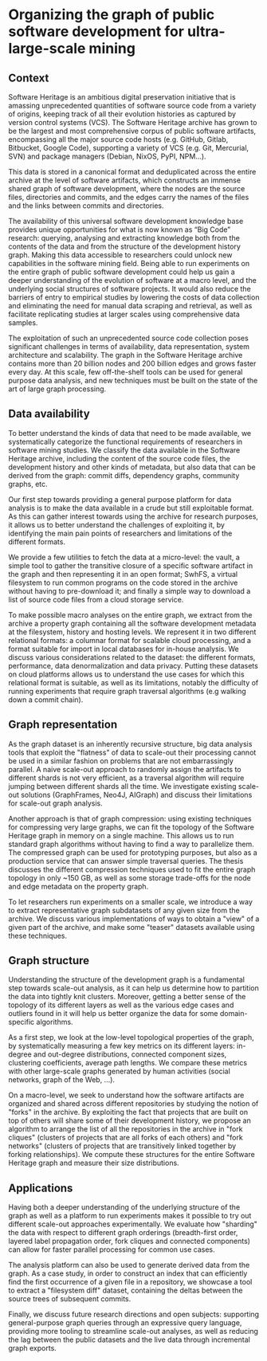# Organizing the graph of public software development for ultra-large-scale mining

## Context

Software Heritage is an ambitious digital preservation initiative that is
amassing unprecedented quantities of software source code from a variety of
origins, keeping track of all their evolution histories as captured by version
control systems (VCS). The Software Heritage archive has grown to be the
largest and most comprehensive corpus of public software artifacts,
encompassing all the major source code hosts (e.g. GitHub, Gitlab, Bitbucket,
Google Code), supporting a variety of VCS (e.g. Git, Mercurial, SVN) and
package managers (Debian, NixOS, PyPI, NPM...).

This data is stored in a canonical format and deduplicated across the entire
archive at the level of software artifacts, which constructs an immense shared
graph of software development, where the nodes are the source files,
directories and commits, and the edges carry the names of the files and the
links between commits and directories.

The availability of this universal software development knowledge base provides
unique opportunities for what is now known as “Big Code” research: querying,
analysing and extracting knowledge both from the contents of the data and from
the structure of the development history graph. Making this data accessible to
researchers could unlock new capabilities in the software mining field. Being
able to run experiments on the entire graph of public software development
could help us gain a deeper understanding of the evolution of software at a
macro level, and the underlying social structures of software projects. It
would also reduce the barriers of entry to empirical studies by lowering the
costs of data collection and eliminating the need for manual data scraping and
retrieval, as well as facilitate replicating studies at larger scales using
comprehensive data samples.

The exploitation of such an unprecedented source code collection poses
significant challenges in terms of availability, data representation, system
architecture and scalability. The graph in the Software Heritage archive
contains more than 20 billion nodes and 200 billion edges and grows faster
every day. At this scale, few off-the-shelf tools can be used for general
purpose data analysis, and new techniques must be built on the state of the art
of large graph processing.

## Data availability

To better understand the kinds of data that need to be made available, we
systematically categorize the functional requirements of researchers in
software mining studies.  We classify the data available in the Software
Heritage archive, including the content of the source code files, the
development history and other kinds of metadata, but also data that can be
derived from the graph: commit diffs, dependency graphs, community graphs, etc.

Our first step towards providing a general purpose platform for data analysis
is to make the data available in a crude but still exploitable format. As this
can gather interest towards using the archive for research purposes, it
allows us to better understand the challenges of exploiting it, by identifying
the main pain points of researchers and limitations of the different formats.

We provide a few utilities to fetch the data at a micro-level: the vault, a
simple tool to gather the transitive closure of a specific software artifact in
the graph and then representing it in an open format; SwhFS, a virtual
filesystem to run common programs on the code stored in the archive without
having to pre-download it; and finally a simple way to download a list of
source code files from a cloud storage service.

To make possible macro analyses on the entire graph, we extract from the
archive a property graph containing all the software development metadata at
the filesystem, history and hosting levels. We represent it in two different
relational formats: a columnar format for scalable cloud processing, and a
format suitable for import in local databases for in-house analysis. We discuss
various considerations related to the dataset: the different formats,
performance, data denormalization and data privacy.
Putting these datasets on cloud platforms allows us to understand the use cases
for which this relational format is suitable, as well as its limitations,
notably the difficulty of running experiments that require graph traversal
algorithms (e.g walking down a commit chain).

## Graph representation

As the graph dataset is an inherently recursive structure, big data analysis
tools that exploit the "flatness" of data to scale-out their processing cannot
be used in a similar fashion on problems that are not embarrassingly parallel.
A naive scale-out approach to randomly assign the artifacts to different shards
is not very efficient, as a traversal algorithm will require jumping
between different shards all the time. We investigate existing scale-out
solutions (GraphFrames, Neo4J, AIGraph) and discuss their limitations for
scale-out graph analysis.

Another approach is that of graph compression: using existing techniques for
compressing very large graphs, we can fit the topology of the Software Heritage
graph in memory on a single machine. This allows us to run standard graph
algorithms without having to find a way to parallelize them. The compressed
graph can be used for prototyping purposes, but also as a production service
that can answer simple traversal queries. The thesis discusses the different
compression techniques used to fit the entire graph topology in only ~150 GB,
as well as some storage trade-offs for the node and edge metadata on the
property graph.

To let researchers run experiments on a smaller scale, we introduce a way to
extract representative graph subdatasets of any given size from the archive. We
discuss various implementations of ways to obtain a "view" of a given part of
the archive, and make some "teaser" datasets available using these techniques.

## Graph structure

Understanding the structure of the development graph is a fundamental step
towards scale-out analysis, as it can help us determine how to partition the
data into tightly knit clusters. Moreover, getting a better sense of the
topology of its different layers as well as the various edge cases and outliers
found in it will help us better organize the data for some domain-specific
algorithms.

As a first step, we look at the low-level topological properties of the graph,
by systematically measuring a few key metrics on its different layers:
in-degree and out-degree distributions, connected component sizes, clustering
coefficients, average path lengths. We compare these metrics with other
large-scale graphs generated by human activities (social networks, graph of the
Web, ...).

On a macro-level, we seek to understand how the software artifacts are
organized and shared across different repositories by studying the notion of
"forks" in the archive. By exploiting the fact that projects that are built on
top of others will share some of their development history, we propose an
algorithm to arrange the list of all the repositories in the archive in
"fork cliques" (clusters of projects that are all forks of each others) and
"fork networks" (clusters of projects that are transitively linked together by
forking relationships). We compute these structures for the entire Software
Heritage graph and measure their size distributions.

## Applications

Having both a deeper understanding of the underlying structure of the graph as
well as a platform to run experiments makes it possible to try out different
scale-out approaches experimentally. We evaluate how "sharding" the data with
respect to different graph orderings (breadth-first order, layered label
propagation order, fork cliques and connected components) can allow for faster
parallel processing for common use cases.

The analysis platform can also be used to generate derived data from the graph.
As a case study, in order to construct an index that can efficiently find the
first occurrence of a given file in a repository, we showcase a tool to extract
a "filesystem diff" dataset, containing the deltas between the source trees of
subsequent commits.

Finally, we discuss future research directions and open subjects: supporting
general-purpose graph queries through an expressive query language, providing
more tooling to streamline scale-out analyses, as well as reducing the lag
between the public datasets and the live data through incremental graph
exports.
